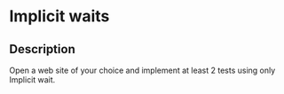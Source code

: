 # Implicit waits

## Description
Open a web site of your choice and implement at least 2 tests using only Implicit wait.
